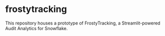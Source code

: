 # frostytracking
This repository houses a prototype of FrostyTracking, a Streamlit-powered Audit Analytics for Snowflake.
